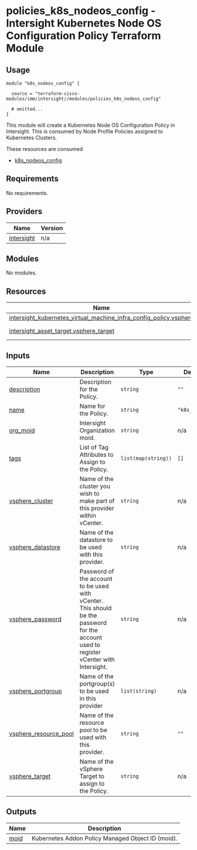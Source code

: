# policies_k8s_nodeos_config - Intersight Kubernetes Node OS Configuration Policy Terraform Module

## Usage

```hcl
module "k8s_nodeos_config" {

  source = "terraform-cisco-modules/imm/intersight//modules/policies_k8s_nodeos_config"

  # omitted...
}
```

This module will create a Kubernetes Node OS Configuration Policy in Intersight.  This is consumed by Node Profile Policies assigned to Kubernetes Clusters.  

These resources are consumed

* [k8s_nodeos_config](https://registry.terraform.io/providers/CiscoDevNet/intersight/latest/docs/resources/kubernetes_sys_config_policy)

<!-- BEGINNING OF PRE-COMMIT-TERRAFORM DOCS HOOK -->
## Requirements

No requirements.

## Providers

| Name | Version |
|------|---------|
| <a name="provider_intersight"></a> [intersight](#provider\_intersight) | n/a |

## Modules

No modules.

## Resources

| Name | Type |
|------|------|
| [intersight_kubernetes_virtual_machine_infra_config_policy.vsphere](https://registry.terraform.io/providers/CiscoDevNet/intersight/latest/docs/resources/kubernetes_virtual_machine_infra_config_policy) | resource |
| [intersight_asset_target.vsphere_target](https://registry.terraform.io/providers/CiscoDevNet/intersight/latest/docs/data-sources/asset_target) | data source |

## Inputs

| Name | Description | Type | Default | Required |
|------|-------------|------|---------|:--------:|
| <a name="input_description"></a> [description](#input\_description) | Description for the Policy. | `string` | `""` | no |
| <a name="input_name"></a> [name](#input\_name) | Name for the Policy. | `string` | `"k8s_addon"` | no |
| <a name="input_org_moid"></a> [org\_moid](#input\_org\_moid) | Intersight Organization moid. | `string` | n/a | yes |
| <a name="input_tags"></a> [tags](#input\_tags) | List of Tag Attributes to Assign to the Policy. | `list(map(string))` | `[]` | no |
| <a name="input_vsphere_cluster"></a> [vsphere\_cluster](#input\_vsphere\_cluster) | Name of the cluster you wish to make part of this provider within vCenter. | `string` | n/a | yes |
| <a name="input_vsphere_datastore"></a> [vsphere\_datastore](#input\_vsphere\_datastore) | Name of the datastore to be used with this provider. | `string` | n/a | yes |
| <a name="input_vsphere_password"></a> [vsphere\_password](#input\_vsphere\_password) | Password of the account to be used with vCenter.  This should be the password for the account used to register vCenter with Intersight. | `string` | n/a | yes |
| <a name="input_vsphere_portgroup"></a> [vsphere\_portgroup](#input\_vsphere\_portgroup) | Name of the portgroup(s) to be used in this provider | `list(string)` | n/a | yes |
| <a name="input_vsphere_resource_pool"></a> [vsphere\_resource\_pool](#input\_vsphere\_resource\_pool) | Name of the resource pool to be used with this provider. | `string` | `""` | no |
| <a name="input_vsphere_target"></a> [vsphere\_target](#input\_vsphere\_target) | Name of the vSphere Target to assign to the Policy. | `string` | n/a | yes |

## Outputs

| Name | Description |
|------|-------------|
| <a name="output_moid"></a> [moid](#output\_moid) | Kubernetes Addon Policy Managed Object ID (moid). |
<!-- END OF PRE-COMMIT-TERRAFORM DOCS HOOK -->
